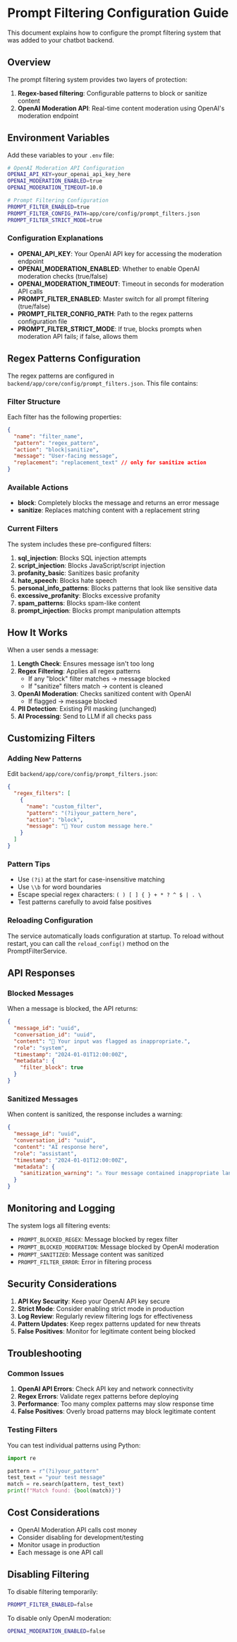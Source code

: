 # Prompt Filtering Configuration Guide

This document explains how to configure the prompt filtering system that was added to your chatbot backend.

## Overview

The prompt filtering system provides two layers of protection:

1. **Regex-based filtering**: Configurable patterns to block or sanitize content
2. **OpenAI Moderation API**: Real-time content moderation using OpenAI's moderation endpoint

## Environment Variables

Add these variables to your `.env` file:

```bash
# OpenAI Moderation API Configuration
OPENAI_API_KEY=your_openai_api_key_here
OPENAI_MODERATION_ENABLED=true
OPENAI_MODERATION_TIMEOUT=10.0

# Prompt Filtering Configuration
PROMPT_FILTER_ENABLED=true
PROMPT_FILTER_CONFIG_PATH=app/core/config/prompt_filters.json
PROMPT_FILTER_STRICT_MODE=true
```

### Configuration Explanations

- **OPENAI_API_KEY**: Your OpenAI API key for accessing the moderation endpoint
- **OPENAI_MODERATION_ENABLED**: Whether to enable OpenAI moderation checks (true/false)
- **OPENAI_MODERATION_TIMEOUT**: Timeout in seconds for moderation API calls
- **PROMPT_FILTER_ENABLED**: Master switch for all prompt filtering (true/false)
- **PROMPT_FILTER_CONFIG_PATH**: Path to the regex patterns configuration file
- **PROMPT_FILTER_STRICT_MODE**: If true, blocks prompts when moderation API fails; if false, allows them

## Regex Patterns Configuration

The regex patterns are configured in `backend/app/core/config/prompt_filters.json`. This file contains:

### Filter Structure

Each filter has the following properties:

```json
{
  "name": "filter_name",
  "pattern": "regex_pattern",
  "action": "block|sanitize",
  "message": "User-facing message",
  "replacement": "replacement_text" // only for sanitize action
}
```

### Available Actions

- **block**: Completely blocks the message and returns an error message
- **sanitize**: Replaces matching content with a replacement string

### Current Filters

The system includes these pre-configured filters:

1. **sql_injection**: Blocks SQL injection attempts
2. **script_injection**: Blocks JavaScript/script injection
3. **profanity_basic**: Sanitizes basic profanity
4. **hate_speech**: Blocks hate speech
5. **personal_info_patterns**: Blocks patterns that look like sensitive data
6. **excessive_profanity**: Blocks excessive profanity
7. **spam_patterns**: Blocks spam-like content
8. **prompt_injection**: Blocks prompt manipulation attempts

## How It Works

When a user sends a message:

1. **Length Check**: Ensures message isn't too long
2. **Regex Filtering**: Applies all regex patterns
   - If any "block" filter matches → message blocked
   - If "sanitize" filters match → content is cleaned
3. **OpenAI Moderation**: Checks sanitized content with OpenAI
   - If flagged → message blocked
4. **PII Detection**: Existing PII masking (unchanged)
5. **AI Processing**: Send to LLM if all checks pass

## Customizing Filters

### Adding New Patterns

Edit `backend/app/core/config/prompt_filters.json`:

```json
{
  "regex_filters": [
    {
      "name": "custom_filter",
      "pattern": "(?i)your_pattern_here",
      "action": "block",
      "message": "🚫 Your custom message here."
    }
  ]
}
```

### Pattern Tips

- Use `(?i)` at the start for case-insensitive matching
- Use `\\b` for word boundaries
- Escape special regex characters: `( ) [ ] { } + * ? ^ $ | . \`
- Test patterns carefully to avoid false positives

### Reloading Configuration

The service automatically loads configuration at startup. To reload without restart, you can call the `reload_config()` method on the PromptFilterService.

## API Responses

### Blocked Messages

When a message is blocked, the API returns:

```json
{
  "message_id": "uuid",
  "conversation_id": "uuid", 
  "content": "🚫 Your input was flagged as inappropriate.",
  "role": "system",
  "timestamp": "2024-01-01T12:00:00Z",
  "metadata": {
    "filter_block": true
  }
}
```

### Sanitized Messages

When content is sanitized, the response includes a warning:

```json
{
  "message_id": "uuid",
  "conversation_id": "uuid",
  "content": "AI response here",
  "role": "assistant", 
  "timestamp": "2024-01-01T12:00:00Z",
  "metadata": {
    "sanitization_warning": "⚠️ Your message contained inappropriate language that has been filtered."
  }
}
```

## Monitoring and Logging

The system logs all filtering events:

- `PROMPT_BLOCKED_REGEX`: Message blocked by regex filter
- `PROMPT_BLOCKED_MODERATION`: Message blocked by OpenAI moderation
- `PROMPT_SANITIZED`: Message content was sanitized
- `PROMPT_FILTER_ERROR`: Error in filtering process

## Security Considerations

1. **API Key Security**: Keep your OpenAI API key secure
2. **Strict Mode**: Consider enabling strict mode in production
3. **Log Review**: Regularly review filtering logs for effectiveness
4. **Pattern Updates**: Keep regex patterns updated for new threats
5. **False Positives**: Monitor for legitimate content being blocked

## Troubleshooting

### Common Issues

1. **OpenAI API Errors**: Check API key and network connectivity
2. **Regex Errors**: Validate regex patterns before deploying
3. **Performance**: Too many complex patterns may slow response time
4. **False Positives**: Overly broad patterns may block legitimate content

### Testing Filters

You can test individual patterns using Python:

```python
import re

pattern = r"(?i)your_pattern"
test_text = "your test message"
match = re.search(pattern, test_text)
print(f"Match found: {bool(match)}")
```

## Cost Considerations

- OpenAI Moderation API calls cost money
- Consider disabling for development/testing
- Monitor usage in production
- Each message is one API call

## Disabling Filtering

To disable filtering temporarily:

```bash
PROMPT_FILTER_ENABLED=false
```

To disable only OpenAI moderation:

```bash
OPENAI_MODERATION_ENABLED=false
``` 